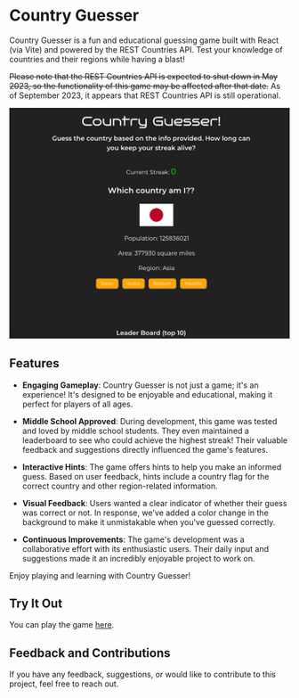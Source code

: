 # Country Guesser

Country Guesser is a fun and educational guessing game built with React (via Vite) and powered by the REST Countries API. Test your knowledge of countries and their regions while having a blast!

<strike>Please note that the REST Countries API is expected to shut down in May 2023, so the functionality of this game may be affected after that date.</strike> As of September 2023, it appears that REST Countries API is still operational.

![Country Guesser Screenshot](./src/assets/countryGuesserScreenshot.png)

## Features

- **Engaging Gameplay**: Country Guesser is not just a game; it's an experience! It's designed to be enjoyable and educational, making it perfect for players of all ages.

- **Middle School Approved**: During development, this game was tested and loved by middle school students. They even maintained a leaderboard to see who could achieve the highest streak! Their valuable feedback and suggestions directly influenced the game's features.

- **Interactive Hints**: The game offers hints to help you make an informed guess. Based on user feedback, hints include a country flag for the correct country and other region-related information.

- **Visual Feedback**: Users wanted a clear indicator of whether their guess was correct or not. In response, we've added a color change in the background to make it unmistakable when you've guessed correctly.

- **Continuous Improvements**: The game's development was a collaborative effort with its enthusiastic users. Their daily input and suggestions made it an incredibly enjoyable project to work on.

Enjoy playing and learning with Country Guesser!

## Try It Out

You can play the game [here](https://kristofer11.github.io/country-guesser/).

## Feedback and Contributions

If you have any feedback, suggestions, or would like to contribute to this project, feel free to reach out. 